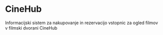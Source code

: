 # CineHub
Informacijski sistem za nakupovanje in rezervacijo vstopnic za ogled filmov v filmski dvorani CineHub
